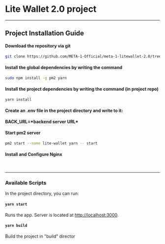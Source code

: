 # Lite Wallet 2.0 project

---

## **Project Installation Guide**

#### Download the repository via git

```sh
git clone https://github.com/META-1-Official/meta-1-litewallet-2.0/tree/main
```

#### Install the global dependencies by writing the command

```sh
sudo npm install -g pm2 yarn
```

#### Install the project dependencies by writing the command (in project repo)

```sh
yarn install
```

#### Create an .env file in the project directory and write to it:

**BACK_URL=\*backend server URL\***

#### Start pm2 server

```sh
pm2 start --name lite-wallet yarn -- start
```

#### Install and Configure Nginx

&nbsp;
&nbsp;

---

### Available Scripts

In the project directory, you can run:

#### `yarn start`

Runs the app.
Server is located at [http://localhost:3000](http://localhost:3000).

#### `yarn build`

Build the project in "build" director
